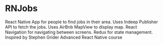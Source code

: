 # RNJobs
React Native App for people to find jobs in their area. Uses Indeep Publisher API to fetch the jobs. 
Uses AirBnb MapView to display map.
React Navigation for navigating between screens. 
Redux for state management.
Inspired by Stephen Grider Advanced React Native course
